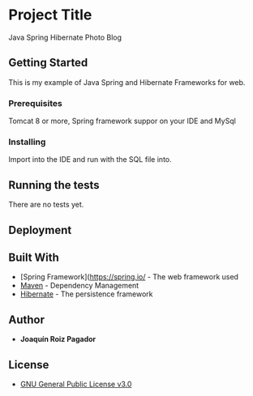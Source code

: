 # Project Title

Java Spring Hibernate Photo Blog

## Getting Started

This is my example of Java Spring and Hibernate Frameworks for web.

### Prerequisites

Tomcat 8 or more, Spring framework suppor on your IDE and MySql

### Installing

Import into the IDE and run with the SQL file into.

## Running the tests

There are no tests yet.

## Deployment

## Built With

* [Spring Framework](https://spring.io/ - The web framework used
* [Maven](https://maven.apache.org/) - Dependency Management
* [Hibernate](http://hibernate.org/) - The persistence framework

## Author

* **Joaquín Roiz Pagador** 

## License

* [GNU General Public License v3.0](https://github.com/QuiniRoizPagador/Java-Spring-Hibernate-Photo-Blog/blob/add-license-1/LICENSE)

                   
